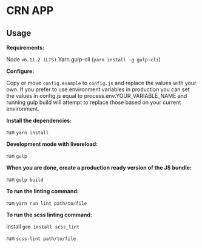 # CRN APP

## Usage

__Requirements:__

Node `v6.11.2 (LTS)`
Yarn
gulp-cli (`yarn install -g gulp-cli`)

__Configure:__

Copy or move `config.example` to `config.js` and replace the values with your own. If you prefer to use environment variables in production you can set the values in config.js equal to process.env.YOUR_VARIABLE_NAME and running gulp build will attempt to replace those based on your current environment.

__Install the dependencies:__

run `yarn install`

__Development mode with livereload:__

run `gulp`

__When you are done, create a production ready version of the JS bundle:__

run `gulp build`


__To run the linting command:__

run `yarn run lint path/to/file`

__To run the scss linting command:__

install `gem install scss_lint`

run `scss-lint path/to/file`